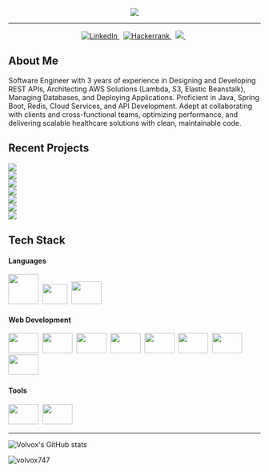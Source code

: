 
<p align="center">
  <img src="https://readme-typing-svg.herokuapp.com/?lines=Hey!+It's+Benson!;I+work+as+a+Software+Developer;Experienced+in+building+backend+systems+and+cloud+based+applications&font=Orbitron&center=true&width=1200&height=50&size=32&color=ffb703">
</p>

<hr>

  
<p align="center">
  <a href="https://www.linkedin.com/in/benson-thomas-ab675118b/">
    <img src="https://img.shields.io/badge/LinkedIn-0077B5?style=for-the-badge&logo=linkedin&logoColor=white" alt="LinkedIn" />
  </a>&nbsp;
  <a href="https://www.hackerrank.om/bensoncr7?h_r=internal-search&hr_r=1">
    <img src="https://img.shields.io/badge/-Hackerrank-2EC866?style=for-the-badge&logo=HackerRank&logoColor=white" alt="Hackerrank" />
  </a>&nbsp;
  <a href="mailto:bensonthomascr7@gmail.com">
    <img  src="https://img.shields.io/badge/Gmail-D14836?style=for-the-badge&logo=gmail&logoColor=white" />
  </a>&nbsp;
</p>


## About Me

<p>Software Engineer with 3 years of experience in Designing and Developing REST APIs, Architecting AWS Solutions (Lambda, S3, Elastic Beanstalk), Managing Databases, and Deploying Applications. Proficient in Java, Spring Boot, Redis, Cloud Services, and API Development. Adept at collaborating with clients and cross-functional teams, optimizing performance, and delivering scalable healthcare solutions with clean, maintainable code.</p>
  


  
## Recent Projects

 <p>
    <div>
    <a href="https://github.com/volvox747/LibraryUI">
      <img src="https://github-readme-stats.vercel.app/api/pin/?username=volvox747&repo=LibraryUI&theme=tokyonight" />
    </a>
  </div>
  <div>
    <a href="https://github.com/volvox747/LibraryAPI">
      <img src="https://github-readme-stats.vercel.app/api/pin/?username=volvox747&repo=LibraryAPI&theme=tokyonight" />
    </a>
  </div>
    <div>
    <a href="https://github.com/volvox747/Weather">
      <img src="https://github-readme-stats.vercel.app/api/pin/?username=volvox747&repo=Weather&theme=tokyonight" />
    </a>
  </div>
    <div>
    <a href="https://github.com/volvox747/KamSite">
      <img src="https://github-readme-stats.vercel.app/api/pin/?username=volvox747&repo=KamSite&theme=tokyonight" />
    </a>
  </div>
  
  <div>
    <a href="https://github.com/volvox747/RestAPI">
      <img src="https://github-readme-stats.vercel.app/api/pin/?username=volvox747&repo=RestAPI&theme=tokyonight" />
    </a>
  </div>
  <div>
    <a href="https://github.com/volvox747/CureAI">
      <img src="https://github-readme-stats.vercel.app/api/pin/?username=volvox747&repo=CureAI&theme=tokyonight" />
    </a>
  </div>
    <a href="https://github.com/volvox747/newsHub">
      <img src="https://github-readme-stats.vercel.app/api/pin/?username=volvox747&repo=newsHub&theme=tokyonight" />
    </a>
</p>



## Tech Stack

#### Languages

<img width="60px" height="60px" src="https://cdn.jsdelivr.net/gh/devicons/devicon/icons/java/java-original-wordmark.svg" />&nbsp;
<img width="50px" height="40px" src="https://cdn.jsdelivr.net/gh/devicons/devicon/icons/javascript/javascript-original.svg" />&nbsp;
<img width="60px" height="45px" src="https://cdn.jsdelivr.net/gh/devicons/devicon/icons/python/python-original-wordmark.svg" />&nbsp;

#### Web Development

<img width="60px" height="40px" src="https://cdn.jsdelivr.net/gh/devicons/devicon/icons/html5/html5-original.svg" />&nbsp;
<img width="60px" height="40px" src="https://cdn.jsdelivr.net/gh/devicons/devicon/icons/css3/css3-original.svg" />&nbsp;
<img width="60px" height="40px" src="https://cdn.jsdelivr.net/gh/devicons/devicon/icons/bootstrap/bootstrap-original.svg" />&nbsp;
<img width="60px" height="40px" src="https://cdn.jsdelivr.net/gh/devicons/devicon/icons/nodejs/nodejs-original.svg" />&nbsp;
<img width="60px" height="40px" src="https://cdn.jsdelivr.net/gh/devicons/devicon/icons/mongodb/mongodb-original-wordmark.svg" />&nbsp;
<img width="60px" height="40px" src="https://cdn.jsdelivr.net/gh/devicons/devicon/icons/react/react-original.svg" />&nbsp;
<img width="60px" height="40px" src="https://cdn.jsdelivr.net/gh/devicons/devicon/icons/angularjs/angularjs-plain.svg" />&nbsp;
<img width="60px" height="40px" src="https://cdn.jsdelivr.net/gh/devicons/devicon/icons/express/express-original.svg" />&nbsp;
          
<!-- <img width="40px" height="40px" src="https://github.com/volvox747/volvox747/blob/main/exjs.png" />&nbsp; -->
          

#### Tools

<img width="60px" height="40px" src="https://cdn.jsdelivr.net/gh/devicons/devicon/icons/git/git-original.svg" />&nbsp;
<img width="60px" height="40px" src="https://cdn.jsdelivr.net/gh/devicons/devicon/icons/vscode/vscode-original.svg" />&nbsp;
<!-- <img alt="GitHub" width="40px" src="https://github.com/YuriDevAT/YuriDevAT/blob/main/github_.png" />&nbsp; -->

<hr>

![Volvox's GitHub stats](https://github-readme-stats.vercel.app/api?username=VolVox747&show_icons=true&theme=outrun)

<p> <img src="https://komarev.com/ghpvc/?username=volvox747" alt="volvox747" /> </p>

